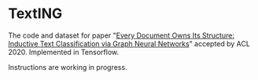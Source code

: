 # TextING

The code and dataset for paper "[Every Document Owns Its Structure: Inductive Text Classification via Graph Neural Networks](https://arxiv.org/abs/2004.13826)" accepted by ACL 2020. Implemented in Tensorflow.

Instructions are working in progress.
